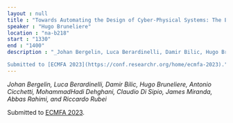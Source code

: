 ```yaml
---
layout : null
title : "Towards Automating the Design of Cyber-Physical Systems: The Experience of Volvo Construction Equipment"
speaker : "Hugo Bruneliere"
location : "na-b218"
start : "1330"
end : "1400"
description : "_Johan Bergelin, Luca Berardinelli, Damir Bilic, Hugo Bruneliere, Antonio Cicchetti, MohammadHadi Dehghani, Claudio Di Sipio, James Miranda, Abbas Rahimi, and Riccardo Rubei_

Submitted to [ECMFA 2023](https://conf.researchr.org/home/ecmfa-2023)."
---
```

_Johan Bergelin, Luca Berardinelli, Damir Bilic, Hugo Bruneliere, Antonio Cicchetti, MohammadHadi Dehghani, Claudio Di Sipio, James Miranda, Abbas Rahimi, and Riccardo Rubei_

Submitted to [ECMFA 2023](https://conf.researchr.org/home/ecmfa-2023).